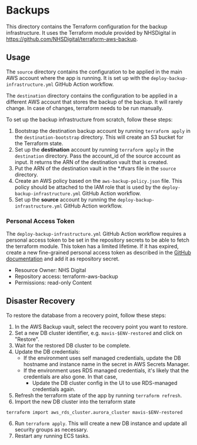 # Backups

This directory contains the Terraform configuration for the backup infrastructure. It uses the Terraform module
provided by NHSDigital in https://github.com/NHSDigital/terraform-aws-backup.

## Usage

The `source` directory contains the configuration to be applied in the main AWS account where the app is running.
It is set up with the `deploy-backup-infrastructure.yml` GitHub Action workflow.

The `destination` directory contains the configuration to be applied in a different AWS account that stores the backup of the backup.
It will rarely change. In case of changes, terraform needs to be run manually.

To set up the backup infrastructure from scratch, follow these steps:

1. Bootstrap the destination backup account by running `terraform apply` in the `destination-bootstrap` directory. This will create an S3 bucket for the Terraform state.
2. Set up the **destination** account by running `terraform apply` in the `destination` directory. Pass the account_id of the source account as input.
   It returns the ARN of the destination vault that is created.
3. Put the ARN of the destination vault in the \*.tfvars file in the `source` directory.
4. Create an AWS policy based on the `aws-backup-policy.json` file.
   This policy should be attached to the IAM role that is used by the `deploy-backup-infrastructure.yml` GitHub Action workflow.
5. Set up the **source** account by running the `deploy-backup-infrastructure.yml` GitHub Action workflow.

### Personal Access Token

The `deploy-backup-infrastructure.yml` GitHub Action workflow requires a personal access token to be set in the repository secrets to be able to fetch the terraform module.
This token has a limited lifetime. If it has expired, create a new fine-grained personal access token as described in the [GitHub documentation](https://docs.github.com/en/authentication/keeping-your-account-and-data-secure/managing-your-personal-access-tokens#creating-a-fine-grained-personal-access-token)
and add it as repository secret.

- Resource Owner: NHS Digital
- Repository access: terraform-aws-backup
- Permissions: read-only Content

## Disaster Recovery

To restore the database from a recovery point, follow these steps:

1. In the AWS Backup vault, select the recovery point you want to restore.
2. Set a new DB cluster identifier, e.g. `mavis-$ENV-restored` and click on "Restore".
3. Wait for the restored DB cluster to be complete.
4. Update the DB credentials:
   - If the environment uses self managed credentials, update the DB hostname and instance name in the secret in AWS Secrets Manager.
   - If the environment uses RDS managed credentials, it's likely that the credentials are also gone. In that case,
     - Update the DB cluster config in the UI to use RDS-managed credentials again.
5. Refresh the terraform state of the app by running `terraform refresh`.
6. Import the new DB cluster into the terraform state

```
terraform import aws_rds_cluster.aurora_cluster mavis-$ENV-restored
```

6. Run `terraform apply`. This will create a new DB instance and update all security groups as necessary.
7. Restart any running ECS tasks.
